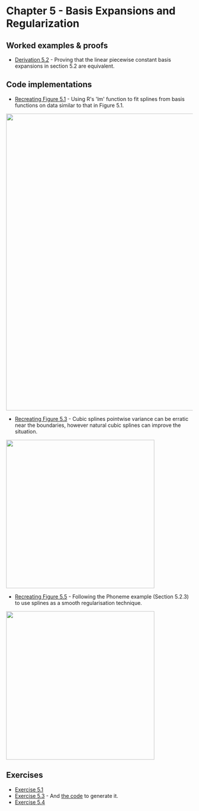# Chapter 5 - Basis Expansions and Regularization

## Worked examples & proofs
* [Derivation 5.2](https://github.com/alanjeffares/elements-of-statistical-learning/blob/master/chapter-5/derivations/derivation_5.2.pdf) - Proving that the linear piecewise constant basis expansions in section 5.2 are equivalent. 

## Code implementations
* [Recreating Figure 5.1](https://github.com/alanjeffares/elements-of-statistical-learning/blob/master/chapter-5/code/figure_5.1.R) - Using R's 'lm' function to fit splines from basis functions on data similar to that in Figure 5.1. <br />
<img src="https://github.com/alanjeffares/elements-of-statistical-learning/blob/master/chapter-5/images/figure_5.1.png"  width="800">

* [Recreating Figure 5.3](https://github.com/alanjeffares/elements-of-statistical-learning/blob/master/chapter-5/code/exercise_5.3.R) - Cubic splines pointwise variance can be erratic near the boundaries, however natural cubic splines can improve the situation. <br />
<img src="https://github.com/alanjeffares/elements-of-statistical-learning/blob/master/chapter-5/images/figure_5.3.png"  width="400">

* [Recreating Figure 5.5](https://github.com/alanjeffares/elements-of-statistical-learning/blob/master/chapter-5/code/exercise_5.5.R) - Following the Phoneme example (Section 5.2.3) to use splines as a smooth regularisation technique. <br />
<img src="https://github.com/alanjeffares/elements-of-statistical-learning/blob/master/chapter-5/images/figure_5.5.png"  width="400">


## Exercises
* [Exercise 5.1](https://github.com/alanjeffares/elements-of-statistical-learning/blob/master/chapter-5/exercises/exercise_5.1.pdf)
* [Exercise 5.3](https://github.com/alanjeffares/elements-of-statistical-learning/blob/master/chapter-5/images/figure_5.3.png) - And [the code](https://github.com/alanjeffares/elements-of-statistical-learning/blob/master/chapter-5/code/exercise_5.3.R) to generate it. 
* [Exercise 5.4](https://github.com/alanjeffares/elements-of-statistical-learning/blob/master/chapter-5/exercises/exercise_5.4.pdf)

